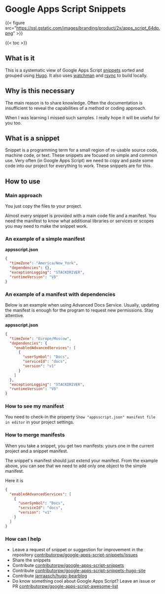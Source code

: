 # Google Apps Script Snippets

{{< figure src="https://ssl.gstatic.com/images/branding/product/2x/apps_script_64dp.png" >}}

{{< toc >}}

## What is it

This is a systematic view of Google Apps Script [snippets][1] sorted and grouped using [Hugo][2]. It also uses [watchman][3] and [rsync][4] to build locally.

## Why is this necessary

The main reason is to share knowledge. Often the documentation is insufficient to reveal the capabilities of a method or coding approach.

When I was learning I missed such samples. I really hope it will be useful for you too.

## What is a snippet

Snippet is a programming term for a small region of re-usable source code, machine code, or text. These snippets are focused on simple and common use. Very often (in Google Apps Script) we need to copy and paste some code into our project for everything to work. These snippets are for this.

## How to use

### Main approach

You just copy the files to your project.

Almost every snippet is provided with a main code file and a manifest. You need the manifest to know what additional libraries or services or scopes you may need to make the snippet work.

### An example of a simple manifest

**appsscript.json**

```json
{
  "timeZone": "America/New_York",
  "dependencies": {},
  "exceptionLogging": "STACKDRIVER",
  "runtimeVersion": "V8"
}
```

### An example of a manifest with dependencies

Below is an example when using Advanced Docs Service. Usually, updating the manifest is enough for the program to request new permissions. Stay attentive.

**appsscript.json**

```json
{
  "timeZone": "Europe/Moscow",
  "dependencies": {
    "enabledAdvancedServices": [
      {
        "userSymbol": "Docs",
        "serviceId": "docs",
        "version": "v1"
      }
    ]
  },
  "exceptionLogging": "STACKDRIVER",
  "runtimeVersion": "V8"
}
```

### How to see my manifest

You need to check-in the property `Show "appsscript.json" manifest file in editor` in your project settings.

### How to merge manifests

When you take a snippet, you get two manifests: yours one in the current project and a snippet manifest.

The snippet's manifest should just extend your manifest. From the example above, you can see that we need to add only one object to the simple manifest.

Here it is

```json
{
  "enabledAdvancedServices": [
    {
      "userSymbol": "Docs",
      "serviceId": "docs",
      "version": "v1"
    }
  ]
}
```

### How can I help

- Leave a request of snippet or suggestion for improvement in the repository [contributorpw/google-apps-script-snippets/issues][5]
- Share the snippets
- Contribute [contributorpw/google-apps-script-snippets][1]
- Contribute [contributorpw/google-apps-script-snippets-hugo-site][6]
- Contribute [janraasch/hugo-bearblog][7]
- Do know something cool about Google Apps Script? Leave an issue or PR [contributorpw/google-apps-script-awesome-list][8]

[1]: https://github.com/contributorpw/google-apps-script-snippets
[2]: https://gohugo.io
[3]: https://github.com/facebook/watchman
[4]: https://rsync.samba.org/
[5]: https://github.com/contributorpw/google-apps-script-snippets/issues
[6]: https://github.com/contributorpw/google-apps-script-snippets-hugo-site
[7]: https://github.com/janraasch/hugo-bearblog
[8]: https://github.com/contributorpw/google-apps-script-awesome-list
